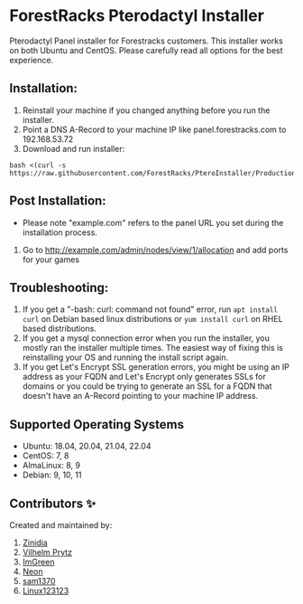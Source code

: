 # ForestRacks Pterodactyl Installer
Pterodactyl Panel installer for Forestracks customers. This installer works on both Ubuntu and CentOS. Please carefully read all options for the best experience.

## Installation:
1) Reinstall your machine if you changed anything before you run the installer.
2) Point a DNS A-Record to your machine IP like panel.forestracks.com to 192.168.53.72
3) Download and run installer:
```
bash <(curl -s https://raw.githubusercontent.com/ForestRacks/PteroInstaller/Production/install.sh)
```
## Post Installation:
* Please note "example.com" refers to the panel URL you set during the installation process.
1) Go to http://example.com/admin/nodes/view/1/allocation and add ports for your games

## Troubleshooting:
1) If you get a "-bash: curl: command not found" error, run `apt install curl` on Debian based linux distributions or `yum install curl` on RHEL based distributions.
2) If you get a mysql connection error when you run the installer, you mostly ran the installer multiple times. The easiest way of fixing this is reinstalling your OS and running the install script again.
3) If you get Let's Encrypt SSL generation errors, you might be using an IP address as your FQDN and Let's Encrypt only generates SSLs for domains or you could be trying to generate an SSL for a FQDN that doesn't have an A-Record pointing to your machine IP address.

## Supported Operating Systems
* Ubuntu: 18.04, 20.04, 21.04, 22.04
* CentOS: 7, 8
* AlmaLinux: 8, 9
* Debian: 9, 10, 11

## Contributors ✨

Created and maintained by:
1) [Zinidia](https://github.com/Zinidia)
2) [Vilhelm Prytz](https://github.com/vilhelmprytz)
3) [ImGreen](https://github.com/GreenDiscord)
3) [Neon](https://github.com/DeveloperNeon)
4) [sam1370](https://github.com/sam1370)
5) [Linux123123](https://github.com/Linux123123)

